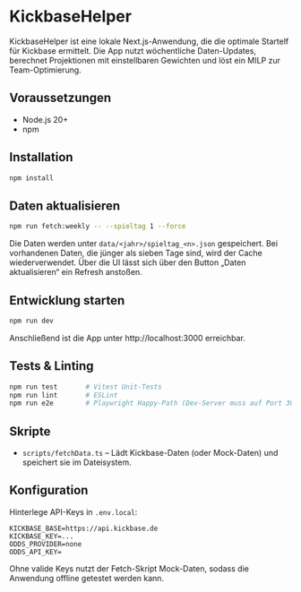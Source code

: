 # KickbaseHelper

KickbaseHelper ist eine lokale Next.js-Anwendung, die die optimale Startelf für Kickbase ermittelt. Die App nutzt wöchentliche Daten-Updates, berechnet Projektionen mit einstellbaren Gewichten und löst ein MILP zur Team-Optimierung.

## Voraussetzungen

- Node.js 20+
- npm

## Installation

```bash
npm install
```

## Daten aktualisieren

```bash
npm run fetch:weekly -- --spieltag 1 --force
```

Die Daten werden unter `data/<jahr>/spieltag_<n>.json` gespeichert. Bei vorhandenen Daten, die jünger als sieben Tage sind, wird der Cache wiederverwendet. Über die UI lässt sich über den Button „Daten aktualisieren“ ein Refresh anstoßen.

## Entwicklung starten

```bash
npm run dev
```

Anschließend ist die App unter http://localhost:3000 erreichbar.

## Tests & Linting

```bash
npm run test       # Vitest Unit-Tests
npm run lint       # ESLint
npm run e2e        # Playwright Happy-Path (Dev-Server muss auf Port 3000 laufen)
```

## Skripte

- `scripts/fetchData.ts` – Lädt Kickbase-Daten (oder Mock-Daten) und speichert sie im Dateisystem.

## Konfiguration

Hinterlege API-Keys in `.env.local`:

```
KICKBASE_BASE=https://api.kickbase.de
KICKBASE_KEY=...
ODDS_PROVIDER=none
ODDS_API_KEY=
```

Ohne valide Keys nutzt der Fetch-Skript Mock-Daten, sodass die Anwendung offline getestet werden kann.
